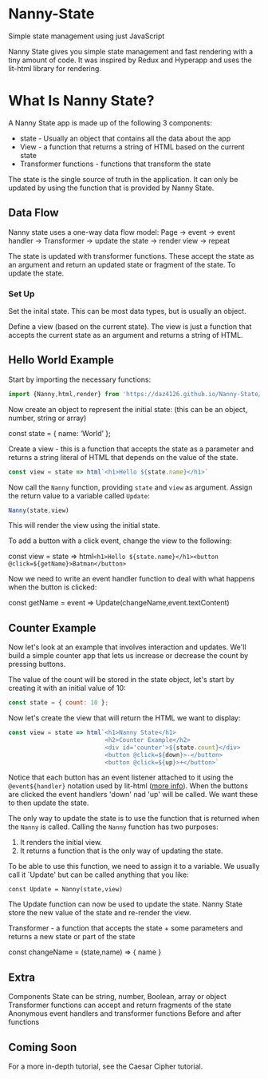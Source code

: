# Nanny-State
Simple state management using just JavaScript

Nanny State gives you simple state management and fast rendering with a tiny amount of code. It was inspired by Redux and Hyperapp and uses the lit-html library for rendering.

# What Is Nanny State?

A Nanny State app is made up of the following 3 components:

* state - Usually an object that contains all the data about the app
* View -  a function that returns a string of HTML based on the current state
* Transformer functions - functions that transform the state

The state is the single source of truth in the application. It can only be updated by using the function that is provided by Nanny State.

## Data Flow

Nanny state uses a one-way data flow model:
Page -> event -> event handler -> Transformer -> update the state -> render view -> repeat

The state is updated with transformer functions. These accept the state as an argument and return an updated state or fragment of the state.
To update the state.

### Set Up

Set the inital state. This can be most data types, but is usually an object.

Define a view (based on the current state). The view is just a function that accepts the current state as an argument and returns a string of HTML.

## Hello World Example

Start by importing the necessary functions:

```javascript
import {Nanny,html,render} from 'https://daz4126.github.io/Nanny-State/main.js'
```

Now create an object to represent the initial state:
(this can be an object, number, string or array)

const state = { name: ‘World’ };

Create a view - this is a function that accepts the state as a parameter and returns a string literal of HTML that depends on the value of the state.

```javascript
const view = state => html`<h1>Hello ${state.name}</h1>`
```

Now call the `Nanny` function, providing `state` and `view` as argument. Assign the return value to a variable called `Update`:

```javascript
Nanny(state,view)
```

This will render the view using the initial state.

To add a button with a click event, change the view to the following:

const view = state => html`<h1>Hello ${state.name}</h1><button @click=${getName}>Batman</button>`

Now we need to write an event handler function to deal with what happens when the button is clicked:

const getName = event => Update(changeName,event.textContent)


## Counter Example

Now let's look at an example that involves interaction and updates. We'll build a simple counter app that lets us increase or decrease the count by pressing buttons.

The value of the count will be stored in the state object, let's start by creating it with an initial value of 10:

```javascript
const state = { count: 10 };
```

Now let's create the view that will return the HTML we want to display:

```javascript
const view = state => html`<h1>Nanny State</h1>
                           <h2>Counter Example</h2>
                           <div id='counter'>${state.count}</div>
                           <button @click=${down}>-</button>
                           <button @click=${up}>+</button>`
```

Notice that each button has an event listener attached to it using the `@event${handler}` notation used by lit-html ([more info](https://lit-html.polymer-project.org/guide/writing-templates#add-event-listeners)). When the buttons are clicked the event handlers 'down' nad 'up' will be called. We want these to then update the state.

The only way to update the state is to use the function that is returned when the `Nanny` is called. Calling the `Nanny` function has two purposes:
1) It renders the initial view.
2) It returns a function that is the only way of updating the state.

To be able to use this function, we need to assign it to a variable. We usually call it `Update' but can be called anything that you like:

```
const Update = Nanny(state,view)
```

The Update function can now be used to update the state. Nanny State store the new value of the state and re-render the view.


Transformer - a function that accepts the state + some parameters and returns a new state or part of the state

const changeName = (state,name) => { name }



## Extra
Components
State can be string, number, Boolean, array or object
Transformer functions can accept and return fragments of the state
Anonymous event handlers and transformer functions
Before and after functions

## Coming Soon
For a more in-depth tutorial, see the Caesar Cipher tutorial.



